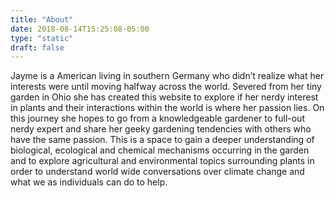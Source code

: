 ```yaml
---
title: "About"
date: 2018-08-14T15:25:08-05:00
type: "static"
draft: false
---
```

Jayme is a American living in southern Germany who didn’t realize what her interests were until moving halfway across the world. Severed from her tiny garden in Ohio she has created this website to explore if her nerdy interest in plants and their interactions within the world is where her passion lies. On this journey she hopes to go from a knowledgeable gardener to full-out nerdy expert and share her geeky gardening tendencies with others who have the same passion. This is a space to gain a deeper understanding of biological, ecological and chemical mechanisms occurring in the garden and to explore agricultural and environmental topics surrounding plants in order to understand world wide conversations over climate change and what we as individuals can do to help.
